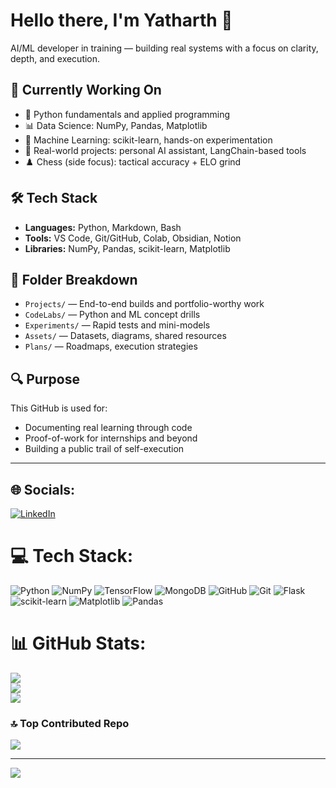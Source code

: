 # Hello there, I'm Yatharth 👋

AI/ML developer in training — building real systems with a focus on clarity, depth, and execution.

## 🚧 Currently Working On

- 🐍 Python fundamentals and applied programming
- 📊 Data Science: NumPy, Pandas, Matplotlib
- 🤖 Machine Learning: scikit-learn, hands-on experimentation
- 🧠 Real-world projects: personal AI assistant, LangChain-based tools
- ♟️ Chess (side focus): tactical accuracy + ELO grind

## 🛠️ Tech Stack

- **Languages:** Python, Markdown, Bash
- **Tools:** VS Code, Git/GitHub, Colab, Obsidian, Notion
- **Libraries:** NumPy, Pandas, scikit-learn, Matplotlib

## 📁 Folder Breakdown

- `Projects/` — End-to-end builds and portfolio-worthy work  
- `CodeLabs/` — Python and ML concept drills  
- `Experiments/` — Rapid tests and mini-models  
- `Assets/` — Datasets, diagrams, shared resources  
- `Plans/` — Roadmaps, execution strategies  

## 🔍 Purpose

This GitHub is used for:
- Documenting real learning through code
- Proof-of-work for internships and beyond
- Building a public trail of self-execution

---

## 🌐 Socials:
[![LinkedIn](https://img.shields.io/badge/LinkedIn-%230077B5.svg?logo=linkedin&logoColor=white)](https://linkedin.com/in/yatharthx1) 

# 💻 Tech Stack:
![Python](https://img.shields.io/badge/python-3670A0?style=for-the-badge&logo=python&logoColor=ffdd54) ![NumPy](https://img.shields.io/badge/numpy-%23013243.svg?style=for-the-badge&logo=numpy&logoColor=white) ![TensorFlow](https://img.shields.io/badge/TensorFlow-%23FF6F00.svg?style=for-the-badge&logo=TensorFlow&logoColor=white) ![MongoDB](https://img.shields.io/badge/MongoDB-%234ea94b.svg?style=for-the-badge&logo=mongodb&logoColor=white) ![GitHub](https://img.shields.io/badge/github-%23121011.svg?style=for-the-badge&logo=github&logoColor=white) ![Git](https://img.shields.io/badge/git-%23F05033.svg?style=for-the-badge&logo=git&logoColor=white) ![Flask](https://img.shields.io/badge/flask-%23000.svg?style=for-the-badge&logo=flask&logoColor=white) ![scikit-learn](https://img.shields.io/badge/scikit--learn-%23F7931E.svg?style=for-the-badge&logo=scikit-learn&logoColor=white) ![Matplotlib](https://img.shields.io/badge/Matplotlib-%23ffffff.svg?style=for-the-badge&logo=Matplotlib&logoColor=black) ![Pandas](https://img.shields.io/badge/pandas-%23150458.svg?style=for-the-badge&logo=pandas&logoColor=white)
# 📊 GitHub Stats:
![](https://github-readme-stats.vercel.app/api?username=Yatharthx1&theme=github_dark&hide_border=true&include_all_commits=true&count_private=false)<br/>
![](https://nirzak-streak-stats.vercel.app/?user=Yatharthx1&theme=github_dark&hide_border=true)<br/>
![](https://github-readme-stats.vercel.app/api/top-langs/?username=Yatharthx1&theme=github_dark&hide_border=true&include_all_commits=true&count_private=false&layout=compact)

### 🔝 Top Contributed Repo
![](https://github-contributor-stats.vercel.app/api?username=Yatharthx1&limit=5&theme=dark&combine_all_yearly_contributions=true)

---
[![](https://visitcount.itsvg.in/api?id=Yatharthx1&icon=0&color=1)](https://visitcount.itsvg.in)

<!-- Proudly created with GPRM ( https://gprm.itsvg.in ) -->


